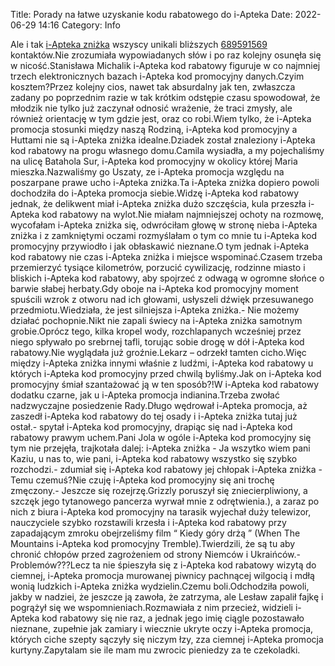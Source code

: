 Title: Porady na łatwe uzyskanie kodu rabatowego do i-Apteka
Date: 2022-06-29 14:16
Category: Info

Ale i tak [i-Apteka zniżka](https://promki.pl/kody-rabatowe/i-apteka) wszyscy unikali bliższych [689591569](https://telinfo.co/pl/numer/689591569/) kontaktów.Nie zrozumiała wypowiadanych słów i po raz kolejny osunęła się w nicość.Stanisława Michalik i-Apteka kod rabatowy figuruje w co najmniej trzech elektronicznych bazach i-Apteka kod promocyjny danych.Czyim kosztem?Przez kolejny cios, nawet tak absurdalny jak ten, zwłaszcza zadany po poprzednim razie w tak krótkim odstępie czasu spowodował, że młodzik nie tylko już zaczynał odnosić wrażenie, że traci zmysły, ale również orientację w tym gdzie jest, oraz co robi.Wiem tylko, że i-Apteka promocja stosunki między naszą Rodziną, i-Apteka kod promocyjny a Huttami nie są i-Apteka zniżka idealne.Dziadek został znaleziony i-Apteka kod rabatowy na progu własnego domu.Camila wysiadła, a my pojechaliśmy na ulicę Batahola Sur, i-Apteka kod promocyjny w okolicy której Maria mieszka.Nazwaliśmy go Uszaty, ze i-Apteka promocja względu na poszarpane prawe ucho i-Apteka zniżka.Ta i-Apteka zniżka dopiero powoli dochodziła do i-Apteka promocja siebie.Widzę i-Apteka kod rabatowy jednak, że delikwent miał i-Apteka zniżka dużo szczęścia, kula przeszła i-Apteka kod rabatowy na wylot.Nie miałam najmniejszej ochoty na rozmowę, wycofałam i-Apteka zniżka się, odwróciłam głowę w stronę nieba i-Apteka zniżka i z zamkniętymi oczami rozmyślałam o tym co mnie tu i-Apteka kod promocyjny przywiodło i jak obłaskawić nieznane.O tym jednak i-Apteka kod rabatowy nie czas i-Apteka zniżka i miejsce wspominać.Czasem trzeba przemierzyć tysiące kilometrów, porzucić cywilizację, rodzinne miasto i bliskich i-Apteka kod rabatowy, aby spojrzeć z odwagą w ogromne słońce o barwie słabej herbaty.Gdy oboje na i-Apteka kod promocyjny moment spuścili wzrok z otworu nad ich głowami, usłyszeli dźwięk przesuwanego przedmiotu.Wiedziała, że jest silniejsza i-Apteka zniżka.- Nie możemy działać pochopnie.Nikt nie zapali świecy na i-Apteka zniżka samotnym grobie.Oprócz tego, kilka kropel wody, rozchlapanych wcześniej przez niego spływało po srebrnej tafli, torując sobie drogę w dół i-Apteka kod rabatowy.Nie wyglądała już groźnie.Lekarz – odrzekł tamten cicho.Więc między i-Apteka zniżka innymi właśnie z ludźmi, i-Apteka kod rabatowy u których i-Apteka kod promocyjny przed chwilą byliśmy.Jak on i-Apteka kod promocyjny śmiał szantażować ją w ten sposób?!W i-Apteka kod rabatowy dodatku czarne, jak u i-Apteka promocja indianina.Trzeba zwołać nadzwyczajne posiedzenie Rady.Długo wędrował i-Apteka promocja, aż zaszedł i-Apteka kod rabatowy do tej osady i i-Apteka zniżka tutaj już ostał.- spytał i-Apteka kod promocyjny, drapiąc się nad i-Apteka kod rabatowy prawym uchem.Pani Jola w ogóle i-Apteka kod promocyjny się tym nie przejęła, trajkotała dalej: i-Apteka zniżka - Ja wszytko wiem pani Kaziu, u nas to, wie pani, i-Apteka kod rabatowy wszystko się szybko rozchodzi.- zdumiał się i-Apteka kod rabatowy jej chłopak i-Apteka zniżka - Temu czemuś?Nie czuję i-Apteka kod promocyjny się ani trochę zmęczony.- Jeszcze się rozejrzę.Grizzly poruszył się zniecierpliwiony, a szczęk jego tytanowego pancerza wyrwał mnie z odrętwienia.), a zaraz po nich z biura i-Apteka kod promocyjny na tarasik wyjechał duży telewizor, nauczyciele szybko rozstawili krzesła i i-Apteka kod rabatowy przy zapadającym zmroku obejrzeliśmy film “ Kiedy góry drżą ” (When The Mountains i-Apteka kod promocyjny Tremble).Twierdzili, że są tu aby chronić chłopów przed zagrożeniem od strony Niemców i Ukraińców.- Problemów???Lecz ta nie śpieszyła się z i-Apteka kod rabatowy wizytą do ciemnej, i-Apteka promocja murowanej piwnicy pachnącej wilgocią i mdłą wonią ludzkich i-Apteka zniżka wydzielin.Czemu boli.Odchodziła powoli, jakby w nadziei, że jeszcze ją zawoła, że zatrzyma, ale Lesław zapalił fajkę i pogrążył się we wspomnieniach.Rozmawiała z nim przecież, widzieli i-Apteka kod rabatowy się nie raz, a jednak jego imię ciągle pozostawało nieznane, zupełnie jak zamiary i wiecznie ukryte oczy i-Apteka promocja, których ciche szepty sączyły się niczym łzy, zza ciemnej i-Apteka promocja kurtyny.Zapytalam sie ile mam mu zwrocic pieniedzy za te czekoladki.
